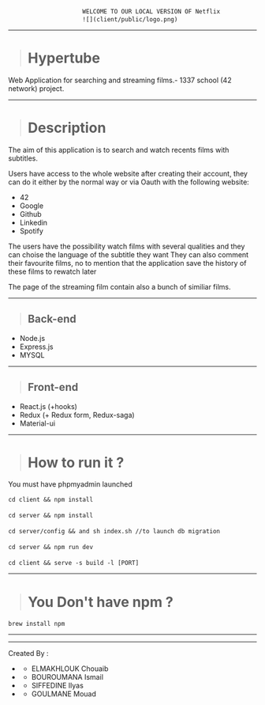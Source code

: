 

                         WELCOME TO OUR LOCAL VERSION OF Netflix
                         ![](client/public/logo.png)
<hr>

> # Hypertube
Web Application for searching and streaming films.- 1337 school (42 network) project.

<hr>

> # Description
The aim of this application is to search and watch recents films with subtitles.

Users have access to the whole website after creating their account, 
they can do it either by the normal way or via Oauth with the following website:
- 42
- Google
- Github
- Linkedin
- Spotify

The users have the possibility watch films with several qualities and they can choise 
the language of the subtitle they want
They can also comment their favourite films, no to mention that the application save the history of these films
to rewatch later

The page of the streaming film contain also a bunch of similiar films.

<hr>

> ## Back-end
- Node.js
- Express.js
- MYSQL

<hr>

> ## Front-end
- React.js (+hooks)
- Redux (+ Redux form, Redux-saga)
- Material-ui

<hr>

> # How to run it ?
You must have phpmyadmin launched 

    cd client && npm install

    cd server && npm install

    cd server/config && and sh index.sh //to launch db migration

    cd server && npm run dev

    cd client && serve -s build -l [PORT]
<hr>

> # You Don't have npm ?

    brew install npm



<hr>
<hr>

Created By : 
- * ELMAKHLOUK Chouaib 
- * BOUROUMANA Ismail
- * SIFFEDINE Ilyas
- * GOULMANE Mouad
